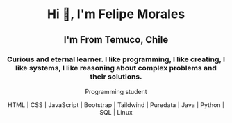 <h1 align="center">Hi 👋, I'm Felipe Morales</h1>
<h2 align="center">I'm From Temuco, Chile</h1>
<h3 align="center">Curious and eternal learner. I like programming, I like creating, I like systems, I like reasoning about complex problems and their solutions.</h3>

<p align="center">Programming student</p>

<p align="center">HTML | CSS | JavaScript | Bootstrap | Taildwind | Puredata | Java | Python | SQL | Linux</p>


